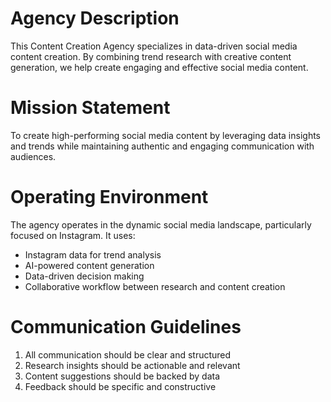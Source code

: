 # Agency Description

This Content Creation Agency specializes in data-driven social media content creation. By combining trend research with creative content generation, we help create engaging and effective social media content.

# Mission Statement

To create high-performing social media content by leveraging data insights and trends while maintaining authentic and engaging communication with audiences.

# Operating Environment

The agency operates in the dynamic social media landscape, particularly focused on Instagram. It uses:
- Instagram data for trend analysis
- AI-powered content generation
- Data-driven decision making
- Collaborative workflow between research and content creation

# Communication Guidelines

1. All communication should be clear and structured
2. Research insights should be actionable and relevant
3. Content suggestions should be backed by data
4. Feedback should be specific and constructive 
